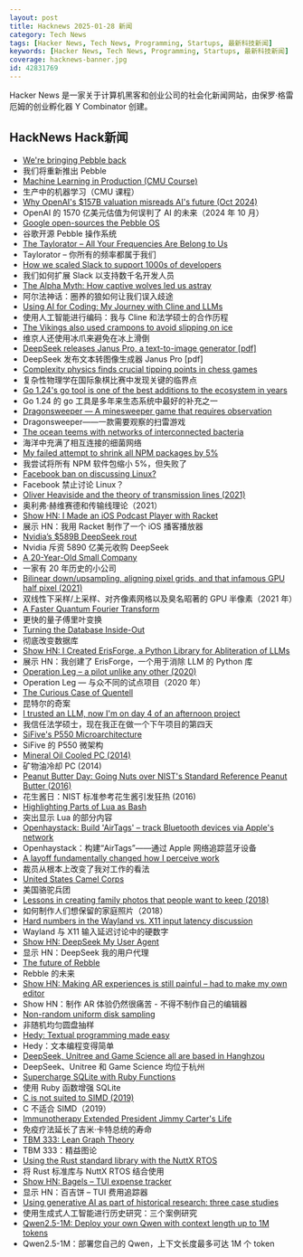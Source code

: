 ```yaml
---
layout: post
title: Hacknews 2025-01-28 新闻
category: Tech News
tags: [Hacker News, Tech News, Programming, Startups, 最新科技新闻]
keywords: [Hacker News, Tech News, Programming, Startups, 最新科技新闻]
coverage: hacknews-banner.jpg
id: 42831769
---
```


Hacker News 是一家关于计算机黑客和创业公司的社会化新闻网站，由保罗·格雷厄姆的创业孵化器 Y Combinator 创建。

## HackNews Hack新闻

- [We're bringing Pebble back](https://repebble.com/)
- 我们将重新推出 Pebble
- [Machine Learning in Production (CMU Course)](https://mlip-cmu.github.io/s2025/)
- 生产中的机器学习（CMU 课程）
- [Why OpenAI's $157B valuation misreads AI's future (Oct 2024)](https://foundationcapital.com/why-openais-157b-valuation-misreads-ais-future/)
- OpenAI 的 1570 亿美元估值为何误判了 AI 的未来（2024 年 10 月）
- [Google open-sources the Pebble OS](https://opensource.googleblog.com/2025/01/see-code-that-powered-pebble-smartwatches.html)
- 谷歌开源 Pebble 操作系统
- [The Taylorator – All Your Frequencies Are Belong to Us](https://www.scd31.com/posts/taylorator)
- Taylorator – 你所有的频率都属于我们
- [How we scaled Slack to support 1000s of developers](https://blog.railway.com/p/slack-overflow)
- 我们如何扩展 Slack 以支持数千名开发人员
- [The Alpha Myth: How captive wolves led us astray](https://anthonydavidadams.substack.com/p/the-alpha-myth-how-captive-wolves)
- 阿尔法神话：圈养的狼如何让我们误入歧途
- [Using AI for Coding: My Journey with Cline and LLMs](https://pgaleone.eu/ai/coding/2025/01/26/using-ai-for-coding-my-experience/)
- 使用人工智能进行编码：我与 Cline 和法学硕士的合作历程
- [The Vikings also used crampons to avoid slipping on ice](https://www.sciencenorway.no/ice-viking-age-winter/the-vikings-also-used-crampons-to-avoid-slipping-on-ice/2456603)
- 维京人还使用冰爪来避免在冰上滑倒
- [DeepSeek releases Janus Pro, a text-to-image generator [pdf]](https://github.com/deepseek-ai/Janus/blob/main/janus_pro_tech_report.pdf)
- DeepSeek 发布文本转图像生成器 Janus Pro [pdf]
- [Complexity physics finds crucial tipping points in chess games](https://arstechnica.com/science/2025/01/complexity-physics-finds-crucial-tipping-points-in-chess-games/)
- 复杂性物理学在国际象棋比赛中发现关键的临界点
- [Go 1.24's go tool is one of the best additions to the ecosystem in years](https://www.jvt.me/posts/2025/01/27/go-tools-124/)
- Go 1.24 的 go 工具是多年来生态系统中最好的补充之一
- [Dragonsweeper — A minesweeper game that requires observation](https://danielben.itch.io/dragonsweeper)
- Dragonsweeper——一款需要观察的扫雷游戏
- [The ocean teems with networks of interconnected bacteria](https://www.quantamagazine.org/the-ocean-teems-with-networks-of-interconnected-bacteria-20250106/)
- 海洋中充满了相互连接的细菌网络
- [My failed attempt to shrink all NPM packages by 5%](https://evanhahn.com/my-failed-attempt-to-shrink-all-npm-packages-by-5-percent/)
- 我尝试将所有 NPM 软件包缩小 5%，但失败了
- [Facebook ban on discussing Linux?](https://distrowatch.com/weekly-mobile.php?issue=20250127#sitenews)
- Facebook 禁止讨论 Linux？
- [Oliver Heaviside and the theory of transmission lines (2021)](https://www.pa3fwm.nl/technotes/tn28-heaviside-transmission-lines.html)
- 奥利弗·赫维赛德和传输线理论（2021）
- [Show HN: I Made an iOS Podcast Player with Racket](https://defn.io/2024/11/16/podcatcher/)
- 展示 HN：我用 Racket 制作了一个 iOS 播客播放器
- [Nvidia’s $589B DeepSeek rout](https://finance.yahoo.com/news/asml-sinks-china-ai-startup-081823609.html)
- Nvidia 斥资 5890 亿美元收购 DeepSeek
- [A 20-Year-Old Small Company](https://hacklook.com/posts/20250128-20years/)
- 一家有 20 年历史的小公司
- [Bilinear down/upsampling, aligning pixel grids, and that infamous GPU half pixel (2021)](https://bartwronski.com/2021/02/15/bilinear-down-upsampling-pixel-grids-and-that-half-pixel-offset/)
- 双线性下采样/上采样、对齐像素网格以及臭名昭著的 GPU 半像素（2021 年）
- [A Faster Quantum Fourier Transform](https://arxiv.org/abs/2501.12414)
- 更快的量子傅里叶变换
- [Turning the Database Inside-Out](https://martin.kleppmann.com/2015/11/05/database-inside-out-at-oredev.html)
- 彻底改变数据库
- [Show HN: I Created ErisForge, a Python Library for Abliteration of LLMs](https://github.com/Tsadoq/ErisForge)
- 展示 HN：我创建了 ErisForge，一个用于消除 LLM 的 Python 库
- [Operation Leg – a pilot unlike any other (2020)](https://www.rafbf.org/news-and-stories/raf-history/operation-leg-pilot-unlike-any-other)
- Operation Leg — 与众不同的试点项目（2020 年）
- [The Curious Case of Quentell](https://blog.startifact.com/posts/the-curious-case-of-quentell/)
- 昆特尔的奇案
- [I trusted an LLM, now I'm on day 4 of an afternoon project](https://nemo.foo/blog/day-4-of-an-afternoon-project)
- 我信任法学硕士，现在我正在做一个下午项目的第四天
- [SiFive's P550 Microarchitecture](https://chipsandcheese.com/p/inside-sifives-p550-microarchitecture)
- SiFive 的 P550 微架构
- [Mineral Oil Cooled PC (2014)](https://www.pugetsystems.com/mineral-oil-pc/)
- 矿物油冷却 PC (2014)
- [Peanut Butter Day: Going Nuts over NIST's Standard Reference Peanut Butter (2016)](https://www.nist.gov/blogs/taking-measure/going-nuts-over-nists-standard-reference-peanut-butter)
- 花生酱日：NIST 标准参考花生酱引发狂热 (2016)
- [Highlighting Parts of Lua as Bash](https://xnacly.me/posts/2024/treesitter-neovim/)
- 突出显示 Lua 的部分内容
- [Openhaystack: Build 'AirTags' – track Bluetooth devices via Apple's network](https://github.com/seemoo-lab/openhaystack)
- Openhaystack：构建“AirTags”——通过 Apple 网络追踪蓝牙设备
- [A layoff fundamentally changed how I perceive work](https://mertbulan.com/2025/01/26/once-you-are-laid-off-you-will-never-be-the-same-again/)
- 裁员从根本上改变了我对工作的看法
- [United States Camel Corps](https://en.wikipedia.org/wiki/United_States_Camel_Corps)
- 美国骆驼兵团
- [Lessons in creating family photos that people want to keep (2018)](https://estherschindler.medium.com/the-old-family-photos-project-lessons-in-creating-family-photos-that-people-want-to-keep-ea3909129943)
- 如何制作人们想保留的家庭照片（2018）
- [Hard numbers in the Wayland vs. X11 input latency discussion](https://mort.coffee/home/wayland-input-latency/)
- Wayland 与 X11 输入延迟讨论中的硬数字
- [Show HN: DeepSeek My User Agent](https://www.jasonthorsness.com/20)
- 显示 HN：DeepSeek 我的用户代理
- [The future of Rebble](https://rebble.io/2025/01/27/the-future-of-rebble.html)
- Rebble 的未来
- [Show HN: Making AR experiences is still painful – had to make my own editor](https://ordinary.space/)
- Show HN：制作 AR 体验仍然很痛苦 - 不得不制作自己的编辑器
- [Non-random uniform disk sampling](https://victorpoughon.fr/non-random-uniform-disk-sampling/)
- 非随机均匀圆盘抽样
- [Hedy: Textual programming made easy](https://www.hedy.org/)
- Hedy：文本编程变得简单
- [DeepSeek, Unitree and Game Science all are based in Hanghzou](https://twitter.com/zaph0id/status/1883852431651635698)
- DeepSeek、Unitree 和 Game Science 均位于杭州
- [Supercharge SQLite with Ruby Functions](https://blog.julik.nl/2025/01/supercharge-sqlite-with-ruby-functions)
- 使用 Ruby 函数增强 SQLite
- [C is not suited to SIMD (2019)](http://blog.vmchale.com/article/notes-c-simd)
- C 不适合 SIMD（2019）
- [Immunotherapy Extended President Jimmy Carter's Life](https://www.cancerresearch.org/blog/december-2024/how-immunotherapy-extended-president-jimmy-carters-life)
- 免疫疗法延长了吉米·卡特总统的寿命
- [TBM 333: Lean Graph Theory](https://cutlefish.substack.com/p/tbm-333-lean-graph-theory)
- TBM 333：精益图论
- [Using the Rust standard library with the NuttX RTOS](https://lupyuen.org/articles/rust7.html)
- 将 Rust 标准库与 NuttX RTOS 结合使用
- [Show HN: Bagels – TUI expense tracker](https://github.com/EnhancedJax/Bagels)
- 显示 HN：百吉饼 – TUI 费用追踪器
- [Using generative AI as part of historical research: three case studies](https://resobscura.substack.com/p/the-leading-ai-models-are-now-very)
- 使用生成式人工智能进行历史研究：三个案例研究
- [Qwen2.5-1M: Deploy your own Qwen with context length up to 1M tokens](https://qwenlm.github.io/blog/qwen2.5-1m/)
- Qwen2.5-1M：部署您自己的 Qwen，上下文长度最多可达 1M 个 token


